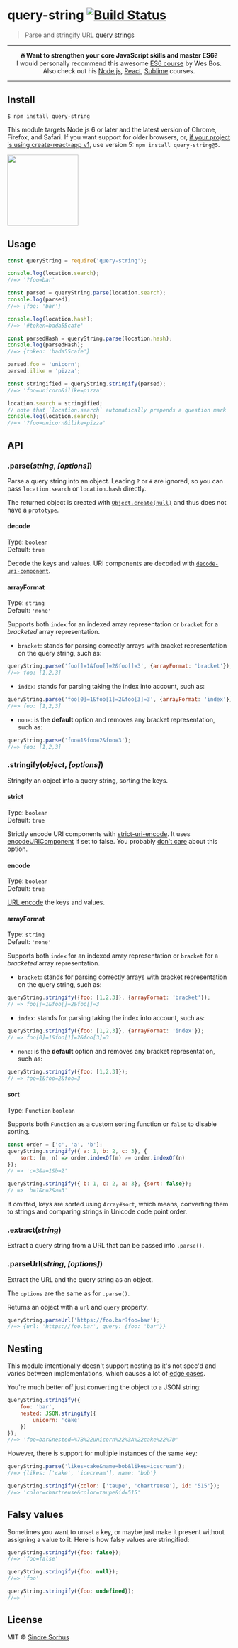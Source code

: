 # query-string [![Build Status](https://travis-ci.org/sindresorhus/query-string.svg?branch=master)](https://travis-ci.org/sindresorhus/query-string)

> Parse and stringify URL [query strings](https://en.wikipedia.org/wiki/Query_string)

---

<p align="center"><b>🔥 Want to strengthen your core JavaScript skills and master ES6?</b><br>I would personally recommend this awesome <a href="https://ES6.io/friend/AWESOME">ES6 course</a> by Wes Bos.<br>Also check out his <a href="https://LearnNode.com/friend/AWESOME">Node.js</a>, <a href="https://ReactForBeginners.com/friend/AWESOME">React</a>, <a href="https://SublimeTextBook.com/friend/AWESOME">Sublime</a> courses.</p>

---


## Install

```
$ npm install query-string
```

This module targets Node.js 6 or later and the latest version of Chrome, Firefox, and Safari. If you want support for older browsers, or, [if your project is using create-react-app v1](https://github.com/sindresorhus/query-string/pull/148#issuecomment-399656020), use version 5: `npm install query-string@5`.

<a href="https://www.patreon.com/sindresorhus">
	<img src="https://c5.patreon.com/external/logo/become_a_patron_button@2x.png" width="160">
</a>


## Usage

```js
const queryString = require('query-string');

console.log(location.search);
//=> '?foo=bar'

const parsed = queryString.parse(location.search);
console.log(parsed);
//=> {foo: 'bar'}

console.log(location.hash);
//=> '#token=bada55cafe'

const parsedHash = queryString.parse(location.hash);
console.log(parsedHash);
//=> {token: 'bada55cafe'}

parsed.foo = 'unicorn';
parsed.ilike = 'pizza';

const stringified = queryString.stringify(parsed);
//=> 'foo=unicorn&ilike=pizza'

location.search = stringified;
// note that `location.search` automatically prepends a question mark
console.log(location.search);
//=> '?foo=unicorn&ilike=pizza'
```


## API

### .parse(*string*, *[options]*)

Parse a query string into an object. Leading `?` or `#` are ignored, so you can pass `location.search` or `location.hash` directly.

The returned object is created with [`Object.create(null)`](https://developer.mozilla.org/en-US/docs/Web/JavaScript/Reference/Global_Objects/Object/create) and thus does not have a `prototype`.

#### decode

Type: `boolean`<br>
Default: `true`

Decode the keys and values. URI components are decoded with [`decode-uri-component`](https://github.com/SamVerschueren/decode-uri-component).

#### arrayFormat

Type: `string`<br>
Default: `'none'`

Supports both `index` for an indexed array representation or `bracket` for a *bracketed* array representation.

- `bracket`: stands for parsing correctly arrays with bracket representation on the query string, such as:

```js
queryString.parse('foo[]=1&foo[]=2&foo[]=3', {arrayFormat: 'bracket'});
//=> foo: [1,2,3]
```

- `index`: stands for parsing taking the index into account, such as:

```js
queryString.parse('foo[0]=1&foo[1]=2&foo[3]=3', {arrayFormat: 'index'});
//=> foo: [1,2,3]
```

- `none`: is the **default** option and removes any bracket representation, such as:

```js
queryString.parse('foo=1&foo=2&foo=3');
//=> foo: [1,2,3]
```

### .stringify(*object*, *[options]*)

Stringify an object into a query string, sorting the keys.

#### strict

Type: `boolean`<br>
Default: `true`

Strictly encode URI components with [strict-uri-encode](https://github.com/kevva/strict-uri-encode). It uses [encodeURIComponent](https://developer.mozilla.org/en/docs/Web/JavaScript/Reference/Global_Objects/encodeURIComponent)
if set to false. You probably [don't care](https://github.com/sindresorhus/query-string/issues/42) about this option.

#### encode

Type: `boolean`<br>
Default: `true`

[URL encode](https://developer.mozilla.org/en/docs/Web/JavaScript/Reference/Global_Objects/encodeURIComponent) the keys and values.

#### arrayFormat

Type: `string`<br>
Default: `'none'`

Supports both `index` for an indexed array representation or `bracket` for a *bracketed* array representation.

- `bracket`: stands for parsing correctly arrays with bracket representation on the query string, such as:

```js
queryString.stringify({foo: [1,2,3]}, {arrayFormat: 'bracket'});
// => foo[]=1&foo[]=2&foo[]=3
```

- `index`: stands for parsing taking the index into account, such as:

```js
queryString.stringify({foo: [1,2,3]}, {arrayFormat: 'index'});
// => foo[0]=1&foo[1]=2&foo[3]=3
```

- `none`: is the __default__ option and removes any bracket representation, such as:

```js
queryString.stringify({foo: [1,2,3]});
// => foo=1&foo=2&foo=3
```

#### sort

Type: `Function` `boolean`

Supports both `Function` as a custom sorting function or `false` to disable sorting.

```js
const order = ['c', 'a', 'b'];
queryString.stringify({ a: 1, b: 2, c: 3}, {
	sort: (m, n) => order.indexOf(m) >= order.indexOf(n)
});
// => 'c=3&a=1&b=2'
```

```js
queryString.stringify({ b: 1, c: 2, a: 3}, {sort: false});
// => 'b=1&c=2&a=3'
```

If omitted, keys are sorted using `Array#sort`, which means, converting them to strings and comparing strings in Unicode code point order.

### .extract(*string*)

Extract a query string from a URL that can be passed into `.parse()`.

### .parseUrl(*string*, *[options]*)

Extract the URL and the query string as an object.

The `options` are the same as for `.parse()`.

Returns an object with a `url` and `query` property.

```js
queryString.parseUrl('https://foo.bar?foo=bar');
//=> {url: 'https://foo.bar', query: {foo: 'bar'}}
```


## Nesting

This module intentionally doesn't support nesting as it's not spec'd and varies between implementations, which causes a lot of [edge cases](https://github.com/visionmedia/node-querystring/issues).

You're much better off just converting the object to a JSON string:

```js
queryString.stringify({
	foo: 'bar',
	nested: JSON.stringify({
		unicorn: 'cake'
	})
});
//=> 'foo=bar&nested=%7B%22unicorn%22%3A%22cake%22%7D'
```

However, there is support for multiple instances of the same key:

```js
queryString.parse('likes=cake&name=bob&likes=icecream');
//=> {likes: ['cake', 'icecream'], name: 'bob'}

queryString.stringify({color: ['taupe', 'chartreuse'], id: '515'});
//=> 'color=chartreuse&color=taupe&id=515'
```


## Falsy values

Sometimes you want to unset a key, or maybe just make it present without assigning a value to it. Here is how falsy values are stringified:

```js
queryString.stringify({foo: false});
//=> 'foo=false'

queryString.stringify({foo: null});
//=> 'foo'

queryString.stringify({foo: undefined});
//=> ''
```


## License

MIT © [Sindre Sorhus](https://sindresorhus.com)
